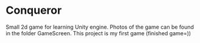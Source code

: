 # Conqueror
Small 2d game for learning Unity engine. Photos of the game can be found in the folder GameScreen.
This project is my first game (finished game=))
